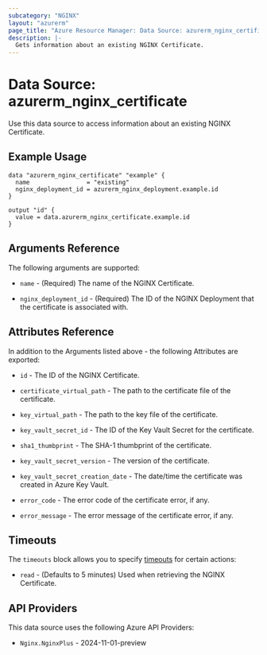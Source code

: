 ```yaml
---
subcategory: "NGINX"
layout: "azurerm"
page_title: "Azure Resource Manager: Data Source: azurerm_nginx_certificate"
description: |-
  Gets information about an existing NGINX Certificate.
---
```


# Data Source: azurerm_nginx_certificate

Use this data source to access information about an existing NGINX Certificate.

## Example Usage

```hcl
data "azurerm_nginx_certificate" "example" {
  name                = "existing"
  nginx_deployment_id = azurerm_nginx_deployment.example.id
}

output "id" {
  value = data.azurerm_nginx_certificate.example.id
}
```

## Arguments Reference

The following arguments are supported:

* `name` - (Required) The name of the NGINX Certificate.

* `nginx_deployment_id` - (Required) The ID of the NGINX Deployment that the certificate is associated with.

## Attributes Reference

In addition to the Arguments listed above - the following Attributes are exported:

* `id` - The ID of the NGINX Certificate.

* `certificate_virtual_path` - The path to the certificate file of the certificate.

* `key_virtual_path` - The path to the key file of the certificate.

* `key_vault_secret_id` - The ID of the Key Vault Secret for the certificate.

* `sha1_thumbprint` - The SHA-1 thumbprint of the certificate.

* `key_vault_secret_version` - The version of the certificate.

* `key_vault_secret_creation_date` - The date/time the certificate was created in Azure Key Vault.

* `error_code` - The error code of the certificate error, if any.

* `error_message` - The error message of the certificate error, if any.

## Timeouts

The `timeouts` block allows you to specify [timeouts](https://www.terraform.io/language/resources/syntax#operation-timeouts) for certain actions:

* `read` - (Defaults to 5 minutes) Used when retrieving the NGINX Certificate.

## API Providers
<!-- This section is generated, changes will be overwritten -->
This data source uses the following Azure API Providers:

* `Nginx.NginxPlus` - 2024-11-01-preview
